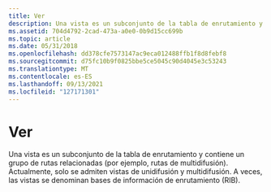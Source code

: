```yaml
---
title: Ver
description: Una vista es un subconjunto de la tabla de enrutamiento y contiene un grupo de rutas relacionadas (por ejemplo, rutas de multidifusión). Actualmente, solo se admiten vistas de unidifusión y multidifusión. A veces, las vistas se denominan bases de información de enrutamiento (RIB).
ms.assetid: 704d4792-2cad-473a-a0e0-0b9d15cc699b
ms.topic: article
ms.date: 05/31/2018
ms.openlocfilehash: dd378cfe7573147ac9eca012488ffb1f8d8febf8
ms.sourcegitcommit: d75fc10b9f0825bbe5ce5045c90d4045e3c53243
ms.translationtype: MT
ms.contentlocale: es-ES
ms.lasthandoff: 09/13/2021
ms.locfileid: "127171301"
---
```

# <a name="view"></a>Ver

Una vista es un subconjunto de la tabla de enrutamiento y contiene un grupo de rutas relacionadas (por ejemplo, rutas de multidifusión). Actualmente, solo se admiten vistas de unidifusión y multidifusión. A veces, las vistas se denominan bases de información de enrutamiento (RIB).

 

 




